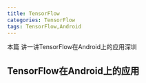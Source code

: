 ```yaml
---
title: TensorFlow
categories: TensorFlow
tags: TensorFlow,Android
---
```


本篇 讲一讲TensorFlow在Android上的应用深圳
## TensorFlow在Android上的应用